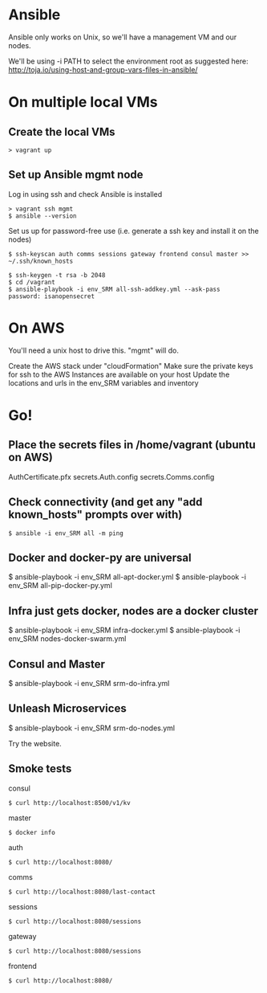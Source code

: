 Ansible
========================

Ansible only works on Unix, so we'll have a management VM and our nodes.

We'll be using -i PATH to select the environment root as suggested here:
http://toja.io/using-host-and-group-vars-files-in-ansible/



On multiple local VMs
========================

Create the local VMs
------------------------
```
> vagrant up
```


Set up Ansible mgmt node
------------------------
Log in using ssh and check Ansible is installed
```
> vagrant ssh mgmt
$ ansible --version
```

Set us up for password-free use (i.e. generate a ssh key and install it on the nodes)
```
$ ssh-keyscan auth comms sessions gateway frontend consul master >> ~/.ssh/known_hosts

$ ssh-keygen -t rsa -b 2048
$ cd /vagrant
$ ansible-playbook -i env_SRM all-ssh-addkey.yml --ask-pass
password: isanopensecret
```

On AWS
========================

You'll need a unix host to drive this.  "mgmt" will do.

Create the AWS stack under "cloudFormation"
Make sure the private keys for ssh to the AWS Instances are available on your host
Update the locations and urls in the env_SRM variables and inventory



Go!
========================

Place the secrets files in /home/vagrant (ubuntu on AWS)
------------------------
AuthCertificate.pfx
secrets.Auth.config
secrets.Comms.config


Check connectivity (and get any "add known_hosts" prompts over with)
------------------------
```
$ ansible -i env_SRM all -m ping
```


Docker and docker-py are universal
------------------------
$ ansible-playbook -i env_SRM all-apt-docker.yml
$ ansible-playbook -i env_SRM all-pip-docker-py.yml

Infra just gets docker, nodes are a docker cluster
------------------------
$ ansible-playbook -i env_SRM infra-docker.yml
$ ansible-playbook -i env_SRM nodes-docker-swarm.yml

Consul and Master
------------------------
$ ansible-playbook -i env_SRM srm-do-infra.yml

Unleash Microservices
------------------------
$ ansible-playbook -i env_SRM srm-do-nodes.yml

Try the website.


Smoke tests
-----------------------
consul
```
$ curl http://localhost:8500/v1/kv
```

master
```
$ docker info
```

auth
```
$ curl http://localhost:8080/
```

comms
```
$ curl http://localhost:8080/last-contact
```

sessions
```
$ curl http://localhost:8080/sessions
```

gateway
```
$ curl http://localhost:8080/sessions
```

frontend
```
$ curl http://localhost:8080/
```
